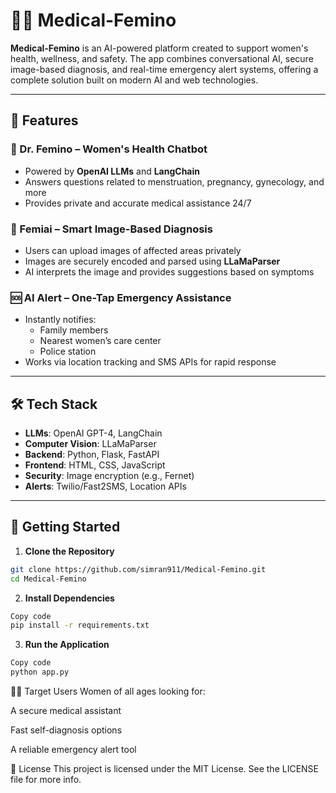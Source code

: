 
# 👩‍⚕️ Medical-Femino

**Medical-Femino** is an AI-powered platform created to support women's health, wellness, and safety. The app combines conversational AI, secure image-based diagnosis, and real-time emergency alert systems, offering a complete solution built on modern AI and web technologies.

---

## 🧠 Features

### 💬 Dr. Femino – Women's Health Chatbot
- Powered by **OpenAI LLMs** and **LangChain**
- Answers questions related to menstruation, pregnancy, gynecology, and more
- Provides private and accurate medical assistance 24/7

### 🩻 Femiai – Smart Image-Based Diagnosis
- Users can upload images of affected areas privately
- Images are securely encoded and parsed using **LLaMaParser**
- AI interprets the image and provides suggestions based on symptoms

### 🆘 AI Alert – One-Tap Emergency Assistance
- Instantly notifies:
  - Family members
  - Nearest women’s care center
  - Police station
- Works via location tracking and SMS APIs for rapid response

---

## 🛠️ Tech Stack

- **LLMs**: OpenAI GPT-4, LangChain
- **Computer Vision**: LLaMaParser
- **Backend**: Python, Flask, FastAPI
- **Frontend**: HTML, CSS, JavaScript
- **Security**: Image encryption (e.g., Fernet)
- **Alerts**: Twilio/Fast2SMS, Location APIs

---

## 🚀 Getting Started

1. **Clone the Repository**
```bash
git clone https://github.com/simran911/Medical-Femino.git
cd Medical-Femino
```

2. **Install Dependencies**

```bash
Copy code
pip install -r requirements.txt
```

3. **Run the Application**

```bash
Copy code
python app.py
```
🙋‍♀️ Target Users
Women of all ages looking for:

A secure medical assistant

Fast self-diagnosis options

A reliable emergency alert tool

📄 License
This project is licensed under the MIT License. See the LICENSE file for more info.
